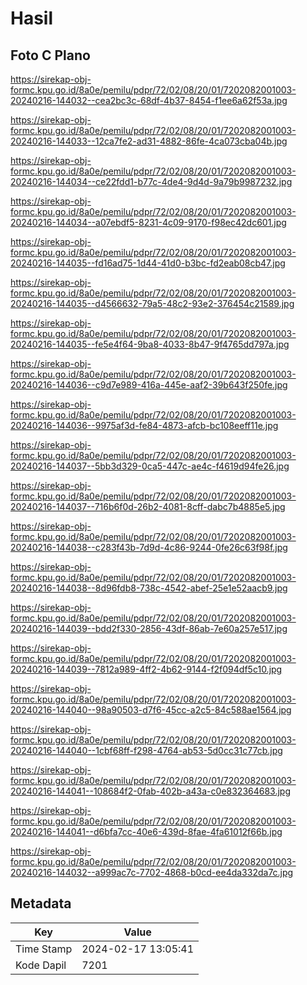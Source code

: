 # Hasil

## Foto C Plano

https://sirekap-obj-formc.kpu.go.id/8a0e/pemilu/pdpr/72/02/08/20/01/7202082001003-20240216-144032--cea2bc3c-68df-4b37-8454-f1ee6a62f53a.jpg

https://sirekap-obj-formc.kpu.go.id/8a0e/pemilu/pdpr/72/02/08/20/01/7202082001003-20240216-144033--12ca7fe2-ad31-4882-86fe-4ca073cba04b.jpg

https://sirekap-obj-formc.kpu.go.id/8a0e/pemilu/pdpr/72/02/08/20/01/7202082001003-20240216-144034--ce22fdd1-b77c-4de4-9d4d-9a79b9987232.jpg

https://sirekap-obj-formc.kpu.go.id/8a0e/pemilu/pdpr/72/02/08/20/01/7202082001003-20240216-144034--a07ebdf5-8231-4c09-9170-f98ec42dc601.jpg

https://sirekap-obj-formc.kpu.go.id/8a0e/pemilu/pdpr/72/02/08/20/01/7202082001003-20240216-144035--fd16ad75-1d44-41d0-b3bc-fd2eab08cb47.jpg

https://sirekap-obj-formc.kpu.go.id/8a0e/pemilu/pdpr/72/02/08/20/01/7202082001003-20240216-144035--d4566632-79a5-48c2-93e2-376454c21589.jpg

https://sirekap-obj-formc.kpu.go.id/8a0e/pemilu/pdpr/72/02/08/20/01/7202082001003-20240216-144035--fe5e4f64-9ba8-4033-8b47-9f4765dd797a.jpg

https://sirekap-obj-formc.kpu.go.id/8a0e/pemilu/pdpr/72/02/08/20/01/7202082001003-20240216-144036--c9d7e989-416a-445e-aaf2-39b643f250fe.jpg

https://sirekap-obj-formc.kpu.go.id/8a0e/pemilu/pdpr/72/02/08/20/01/7202082001003-20240216-144036--9975af3d-fe84-4873-afcb-bc108eeff11e.jpg

https://sirekap-obj-formc.kpu.go.id/8a0e/pemilu/pdpr/72/02/08/20/01/7202082001003-20240216-144037--5bb3d329-0ca5-447c-ae4c-f4619d94fe26.jpg

https://sirekap-obj-formc.kpu.go.id/8a0e/pemilu/pdpr/72/02/08/20/01/7202082001003-20240216-144037--716b6f0d-26b2-4081-8cff-dabc7b4885e5.jpg

https://sirekap-obj-formc.kpu.go.id/8a0e/pemilu/pdpr/72/02/08/20/01/7202082001003-20240216-144038--c283f43b-7d9d-4c86-9244-0fe26c63f98f.jpg

https://sirekap-obj-formc.kpu.go.id/8a0e/pemilu/pdpr/72/02/08/20/01/7202082001003-20240216-144038--8d96fdb8-738c-4542-abef-25e1e52aacb9.jpg

https://sirekap-obj-formc.kpu.go.id/8a0e/pemilu/pdpr/72/02/08/20/01/7202082001003-20240216-144039--bdd2f330-2856-43df-86ab-7e60a257e517.jpg

https://sirekap-obj-formc.kpu.go.id/8a0e/pemilu/pdpr/72/02/08/20/01/7202082001003-20240216-144039--7812a989-4ff2-4b62-9144-f2f094df5c10.jpg

https://sirekap-obj-formc.kpu.go.id/8a0e/pemilu/pdpr/72/02/08/20/01/7202082001003-20240216-144040--98a90503-d7f6-45cc-a2c5-84c588ae1564.jpg

https://sirekap-obj-formc.kpu.go.id/8a0e/pemilu/pdpr/72/02/08/20/01/7202082001003-20240216-144040--1cbf68ff-f298-4764-ab53-5d0cc31c77cb.jpg

https://sirekap-obj-formc.kpu.go.id/8a0e/pemilu/pdpr/72/02/08/20/01/7202082001003-20240216-144041--108684f2-0fab-402b-a43a-c0e832364683.jpg

https://sirekap-obj-formc.kpu.go.id/8a0e/pemilu/pdpr/72/02/08/20/01/7202082001003-20240216-144041--d6bfa7cc-40e6-439d-8fae-4fa61012f66b.jpg

https://sirekap-obj-formc.kpu.go.id/8a0e/pemilu/pdpr/72/02/08/20/01/7202082001003-20240216-144032--a999ac7c-7702-4868-b0cd-ee4da332da7c.jpg


## Metadata

| Key        | Value               |
| ---------- | ------------------- |
| Time Stamp | 2024-02-17 13:05:41 |
| Kode Dapil | 7201                |



